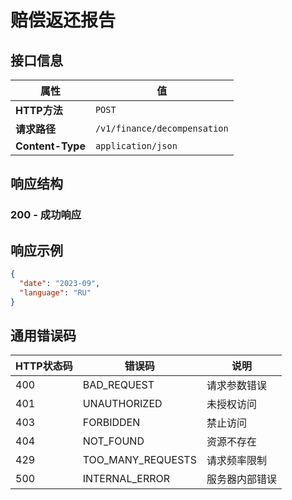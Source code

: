 # 赔偿返还报告

## 接口信息

| 属性 | 值 |
|------|-----|
| **HTTP方法** | `POST` |
| **请求路径** | `/v1/finance/decompensation` |
| **Content-Type** | `application/json` |

## 响应结构

### 200 - 成功响应

## 响应示例

```json
{
  "date": "2023-09",
  "language": "RU"
}
```

## 通用错误码

| HTTP状态码 | 错误码 | 说明 |
|------------|--------|------|
| 400 | BAD_REQUEST | 请求参数错误 |
| 401 | UNAUTHORIZED | 未授权访问 |
| 403 | FORBIDDEN | 禁止访问 |
| 404 | NOT_FOUND | 资源不存在 |
| 429 | TOO_MANY_REQUESTS | 请求频率限制 |
| 500 | INTERNAL_ERROR | 服务器内部错误 |
